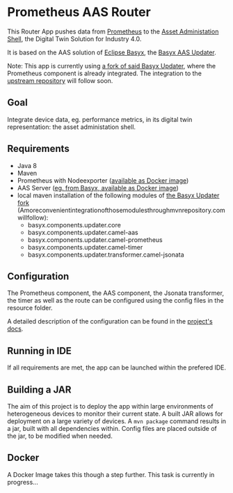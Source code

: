 # Prometheus AAS Router

This Router App pushes data from [Prometheus](https://prometheus.io/) to the [Asset Administation Shell](https://www.plattform-i40.de/IP/Redaktion/EN/Standardartikel/specification-administrationshell.html), the Digital Twin Solution for Industry 4.0.

It is based on the AAS solution of [Eclipse Basyx](https://www.eclipse.org/basyx/), the [Basyx AAS Updater](https://github.com/eclipse-basyx/basyx-java-components/tree/feature/updater/basyx.components/basyx.components.updater).

Note:
This app is currently using [a fork of said Basyx Updater](https://github.com/n14s/basyx-java-components/tree/n14s/feature/prometheus-updater/basyx.components/basyx.components.updater), where the Prometheus component is already integrated. The integration to the [upstream repository](https://github.com/eclipse-basyx/basyx-java-components/tree/feature/updater/basyx.components/basyx.components.updater) will follow soon.

## Goal

Integrate device data, eg. performance metrics, in its digital twin representation: the asset administation shell.

## Requirements

- Java 8
- Maven
- Prometheus with Nodeexporter ([available as Docker image](https://prometheus.io/docs/prometheus/latest/installation/#using-docker))
- AAS Server ([eg. from Basyx, available as Docker image](https://wiki.eclipse.org/BaSyx_/_Documentation_/_Components_/_AAS_Server))
- local maven installation of the following modules of [the Basyx Updater fork](https://github.com/n14s/basyx-java-components/tree/n14s/feature/prometheus-updater/basyx.components/basyx.components.updater)  
  (Amoreconvenientintegrationofthosemodulesthroughmvnrepository.comwillfollow):
  - basyx.components.updater.core
  - basyx.components.updater.camel-aas
  - basyx.components.updater.camel-prometheus
  - basyx.components.updater.camel-timer
  - basyx.components.updater.transformer.camel-jsonata

## Configuration

The Prometheus component, the AAS component, the Jsonata transformer, the timer as well as the route can be configured using the config files in the resource folder.

A detailed description of the configuration can be found in the [project's docs](https://github.com/n14s/basyx-java-components/tree/feature/updater/basyx.components/basyx.components.updater).

## Running in IDE

If all requirements are met, the app can be launched within the prefered IDE.

## Building a JAR

The aim of this project is to deploy the app within large environments of heterogeneous devices to monitor their current state.
A built JAR allows for deployment on a large variety of devices.
A `mvn package` command results in a jar, built with all dependencies within.
Config files are placed outside of the jar, to be modified when needed.

## Docker

A Docker Image takes this though a step further.
This task is currently in progress...
